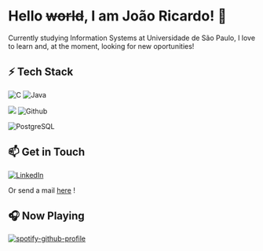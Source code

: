 # Hello ~~world~~, I am João Ricardo! 👋
Currently studying Information Systems at Universidade de São Paulo, I love to learn and, at the moment, looking for new oportunities!

## ⚡ Tech Stack

![C](https://img.shields.io/badge/C-00599C?style=for-the-badge&logo=c&logoColor=white) ![Java](https://img.shields.io/badge/java-%23ED8B00.svg?style=for-the-badge&logo=openjdk&logoColor=white)

![](https://img.shields.io/badge/git%20-%23F05033.svg?&style=for-the-badge&logo=git&logoColor=white)  ![Github](https://img.shields.io/badge/github%20-%23121011.svg?&style=for-the-badge&logo=github&logoColor=white)

![PostgreSQL](https://img.shields.io/badge/PostgreSQL-000?style=for-the-badge&logo=postgresql)

## 📫 Get in Touch

[![LinkedIn](https://img.shields.io/badge/LinkedIn-0077B5?style=for-the-badge&logo=linkedin&logoColor=white)](https://www.linkedin.com/in/jo%C3%A3o-ricardo-paiva-camargo-591b11293/)

Or send a mail [here](mailto:jrpiavacamargo@gmail.com) !

## 🎧 Now Playing

[![spotify-github-profile](https://spotify-github-profile.kittinanx.com/api/view?uid=n9sbc949pb9s6j8o3banerhzt&cover_image=true&theme=novatorem&show_offline=false&background_color=121212&interchange=true&bar_color=53b14f&bar_color_cover=true)](https://spotify-github-profile.kittinanx.com/api/view?uid=n9sbc949pb9s6j8o3banerhzt&redirect=true)
<br/>
